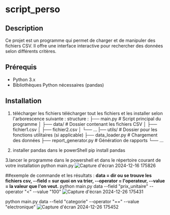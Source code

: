 # script_perso

## Description

Ce projet est un programme qui permet de charger et de manipuler des fichiers CSV. Il offre une interface interactive pour rechercher des données selon différents critères.

## Prérequis

- Python 3.x
- Bibliothèques Python nécessaires (pandas)

## Installation

1. télécharger les fichiers
     télécharger tout les fichiers et les installer selon l'arborescence suivante :
   structure : 
├── main.py                # Script principal du programme
│
├── data/                  # Dossier contenant les fichiers CSV
│   ├── fichier1.csv
│   ├── fichier2.csv
│   └── ...
|── utils/                 # Dossier pour les fonctions utilitaires (si applicable)
    ├── data_loader.py     # Chargement des données
    ├── report_generator.py # Génération de rapports
    └── ...
      

3. installer pandas dans le powerShell
     pip install pandas

3.lancer le programme dans le powershell et dans le répertoire courant de votre installation
  python main.py
![Capture d'écran 2024-12-16 175826](https://github.com/user-attachments/assets/43efe2e2-093c-4a9a-aea4-5fcd52d0b27f)

##exemple de commande et les résultats :
**data = dir ou se trouve les fichiers csv, --field = sur quoi on va trier, --operator = l'operateur, --value = la valeur que l'on veut.**
python main.py data --field "prix_unitaire" --operator "<" --value "100"
![Capture d'écran 2024-12-26 175431](https://github.com/user-attachments/assets/68d8bc54-fed1-44b4-a8b8-b8102be41fcb)


python main.py data --field "categorie" --operator "==" --value "electronique"
![Capture d'écran 2024-12-26 175452](https://github.com/user-attachments/assets/972b245c-a083-484b-ab1f-89c18303d50c)

